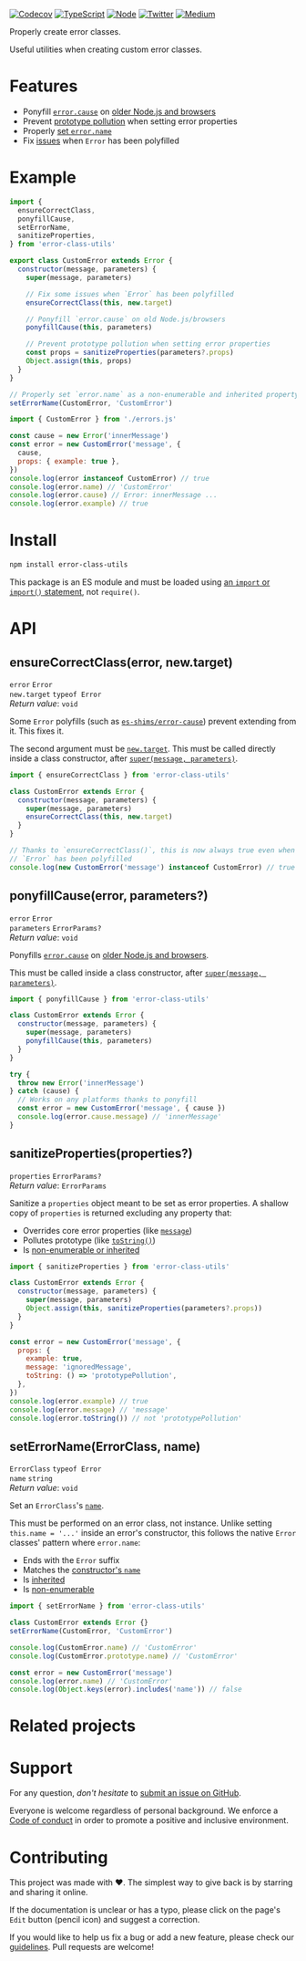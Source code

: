 [![Codecov](https://img.shields.io/codecov/c/github/ehmicky/error-class-utils.svg?label=tested&logo=codecov)](https://codecov.io/gh/ehmicky/error-class-utils)
[![TypeScript](https://img.shields.io/badge/-typed-brightgreen?logo=typescript&colorA=gray&logoColor=0096ff)](/src/main.d.ts)
[![Node](https://img.shields.io/node/v/error-class-utils.svg?logo=node.js&logoColor=66cc33)](https://www.npmjs.com/package/error-class-utils)
[![Twitter](https://img.shields.io/badge/%E2%80%8B-twitter-brightgreen.svg?logo=twitter)](https://twitter.com/intent/follow?screen_name=ehmicky)
[![Medium](https://img.shields.io/badge/%E2%80%8B-medium-brightgreen.svg?logo=medium)](https://medium.com/@ehmicky)

Properly create error classes.

Useful utilities when creating custom error classes.

# Features

- Ponyfill
  [`error.cause`](https://developer.mozilla.org/en-US/docs/Web/JavaScript/Reference/Global_Objects/Error/cause)
  on
  [older Node.js and browsers](https://developer.mozilla.org/en-US/docs/Web/JavaScript/Reference/Global_Objects/Error/cause#browser_compatibility)
- Prevent [prototype pollution](#sanitizepropertiesproperties) when setting
  error properties
- Properly [set `error.name`](#seterrornameerrorclass-name)
- Fix [issues](#ensurecorrectclasserror-newtarget) when `Error` has been
  polyfilled

# Example

<!-- eslint-disable fp/no-this, fp/no-class, fp/no-mutating-assign -->

```js
import {
  ensureCorrectClass,
  ponyfillCause,
  setErrorName,
  sanitizeProperties,
} from 'error-class-utils'

export class CustomError extends Error {
  constructor(message, parameters) {
    super(message, parameters)

    // Fix some issues when `Error` has been polyfilled
    ensureCorrectClass(this, new.target)

    // Ponyfill `error.cause` on old Node.js/browsers
    ponyfillCause(this, parameters)

    // Prevent prototype pollution when setting error properties
    const props = sanitizeProperties(parameters?.props)
    Object.assign(this, props)
  }
}

// Properly set `error.name` as a non-enumerable and inherited property
setErrorName(CustomError, 'CustomError')
```

```js
import { CustomError } from './errors.js'

const cause = new Error('innerMessage')
const error = new CustomError('message', {
  cause,
  props: { example: true },
})
console.log(error instanceof CustomError) // true
console.log(error.name) // 'CustomError'
console.log(error.cause) // Error: innerMessage ...
console.log(error.example) // true
```

# Install

```bash
npm install error-class-utils
```

This package is an ES module and must be loaded using
[an `import` or `import()` statement](https://gist.github.com/sindresorhus/a39789f98801d908bbc7ff3ecc99d99c),
not `require()`.

# API

## ensureCorrectClass(error, new.target)

`error` `Error`\
`new.target` `typeof Error`\
_Return value_: `void`

Some `Error` polyfills (such as
[`es-shims/error-cause`](https://github.com/es-shims/error-cause)) prevent
extending from it. This fixes it.

The second argument must be
[`new.target`](https://developer.mozilla.org/en-US/docs/Web/JavaScript/Reference/Operators/new.target).
This must be called directly inside a class constructor, after
[`super(message, parameters)`](https://developer.mozilla.org/en-US/docs/Web/JavaScript/Reference/Operators/super).

<!-- eslint-disable fp/no-class, fp/no-this -->

```js
import { ensureCorrectClass } from 'error-class-utils'

class CustomError extends Error {
  constructor(message, parameters) {
    super(message, parameters)
    ensureCorrectClass(this, new.target)
  }
}

// Thanks to `ensureCorrectClass()`, this is now always true even when
// `Error` has been polyfilled
console.log(new CustomError('message') instanceof CustomError) // true
```

## ponyfillCause(error, parameters?)

`error` `Error`\
`parameters` `ErrorParams?`\
_Return value_: `void`

Ponyfills
[`error.cause`](https://developer.mozilla.org/en-US/docs/Web/JavaScript/Reference/Global_Objects/Error/cause)
on
[older Node.js and browsers](https://developer.mozilla.org/en-US/docs/Web/JavaScript/Reference/Global_Objects/Error/cause#browser_compatibility).

This must be called inside a class constructor, after
[`super(message, parameters)`](https://developer.mozilla.org/en-US/docs/Web/JavaScript/Reference/Operators/super).

<!-- eslint-disable fp/no-class, fp/no-this -->

```js
import { ponyfillCause } from 'error-class-utils'

class CustomError extends Error {
  constructor(message, parameters) {
    super(message, parameters)
    ponyfillCause(this, parameters)
  }
}

try {
  throw new Error('innerMessage')
} catch (cause) {
  // Works on any platforms thanks to ponyfill
  const error = new CustomError('message', { cause })
  console.log(error.cause.message) // 'innerMessage'
}
```

## sanitizeProperties(properties?)

`properties` `ErrorParams?`\
_Return value_: `ErrorParams`

Sanitize a `properties` object meant to be set as error properties. A shallow
copy of `properties` is returned excluding any property that:

- Overrides core error properties (like
  [`message`](https://developer.mozilla.org/en-US/docs/Web/JavaScript/Reference/Global_Objects/Error/message))
- Pollutes prototype (like
  [`toString()`](https://developer.mozilla.org/en-US/docs/Web/JavaScript/Reference/Global_Objects/Error/toString))
- Is
  [non-enumerable or inherited](https://developer.mozilla.org/en-US/docs/Web/JavaScript/Enumerability_and_ownership_of_properties)

<!-- eslint-disable fp/no-class, fp/no-this, fp/no-get-set, fp/no-mutating-assign -->

```js
import { sanitizeProperties } from 'error-class-utils'

class CustomError extends Error {
  constructor(message, parameters) {
    super(message, parameters)
    Object.assign(this, sanitizeProperties(parameters?.props))
  }
}

const error = new CustomError('message', {
  props: {
    example: true,
    message: 'ignoredMessage',
    toString: () => 'prototypePollution',
  },
})
console.log(error.example) // true
console.log(error.message) // 'message'
console.log(error.toString()) // not 'prototypePollution'
```

## setErrorName(ErrorClass, name)

`ErrorClass` `typeof Error`\
`name` `string`\
_Return value_: `void`

Set an `ErrorClass`'s
[`name`](https://developer.mozilla.org/en-US/docs/Web/JavaScript/Reference/Global_Objects/Error/name).

This must be performed on an error class, not instance. Unlike setting
`this.name = '...'` inside an error's constructor, this follows the native
`Error` classes' pattern where `error.name`:

- Ends with the `Error` suffix
- Matches the
  [constructor's `name`](https://developer.mozilla.org/en-US/docs/Web/JavaScript/Reference/Global_Objects/Function/name)
- Is
  [inherited](https://developer.mozilla.org/en-US/docs/Web/JavaScript/Enumerability_and_ownership_of_properties)
- Is
  [non-enumerable](https://developer.mozilla.org/en-US/docs/Web/JavaScript/Enumerability_and_ownership_of_properties)

<!-- eslint-disable fp/no-class -->

```js
import { setErrorName } from 'error-class-utils'

class CustomError extends Error {}
setErrorName(CustomError, 'CustomError')

console.log(CustomError.name) // 'CustomError'
console.log(CustomError.prototype.name) // 'CustomError'

const error = new CustomError('message')
console.log(error.name) // 'CustomError'
console.log(Object.keys(error).includes('name')) // false
```

# Related projects

# Support

For any question, _don't hesitate_ to [submit an issue on GitHub](../../issues).

Everyone is welcome regardless of personal background. We enforce a
[Code of conduct](CODE_OF_CONDUCT.md) in order to promote a positive and
inclusive environment.

# Contributing

This project was made with ❤️. The simplest way to give back is by starring and
sharing it online.

If the documentation is unclear or has a typo, please click on the page's `Edit`
button (pencil icon) and suggest a correction.

If you would like to help us fix a bug or add a new feature, please check our
[guidelines](CONTRIBUTING.md). Pull requests are welcome!

<!-- Thanks go to our wonderful contributors: -->

<!-- ALL-CONTRIBUTORS-LIST:START -->
<!-- prettier-ignore -->
<!--
<table><tr><td align="center"><a href="https://twitter.com/ehmicky"><img src="https://avatars2.githubusercontent.com/u/8136211?v=4" width="100px;" alt="ehmicky"/><br /><sub><b>ehmicky</b></sub></a><br /><a href="https://github.com/ehmicky/error-class-utils/commits?author=ehmicky" title="Code">💻</a> <a href="#design-ehmicky" title="Design">🎨</a> <a href="#ideas-ehmicky" title="Ideas, Planning, & Feedback">🤔</a> <a href="https://github.com/ehmicky/error-class-utils/commits?author=ehmicky" title="Documentation">📖</a></td></tr></table>
 -->
<!-- ALL-CONTRIBUTORS-LIST:END -->
